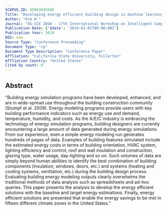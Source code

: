 ```yaml
---
SCOPUS_ID: 85083945589
Title: "Developing energy efficient building design in machine learning"
Author: "Kim H."
Journal: "EG-ICE 2010 - 17th International Workshop on Intelligent Computing in Engineering"
Publication Date: {'$date': '2019-01-01T00:00:00Z'}
Publication Year: 2019
DOI: nan
Source Type: "Conference Proceeding"
Document Type: "cp"
Document Type Description: "Conference Paper"
Affliation: "California State University, Fullerton"
Affliation Country: "United States"
Cited by count: 0
---
```


## Abstract
"Building energy simulation programs have been developed, enhanced, and are in wide-spread use throughout the building construction community (Stumpf et al. 2009). Energy modeling programs provide users with key building performance indicators such as energy use and demand, temperature, humidity, and costs. As the A/E/C industry is embracing the technology of energy simulation programs, building designers are currently encountering a large amount of data generated during energy simulations. From our experience, even a simple energy modeling run generates hundreds of pages of data. Examples of building features simulated include the estimated energy costs in terms of building orientation, HVAC system, lighting efficiency and control, roof and wall insulation and construction, glazing type, water usage, day-lighting and so on. Such volumes of data are simply beyond human abilities to identify the best combination of building components (insulation, windows, doors, etc.) and systems (heating and cooling systems, ventilation, etc.) during the building design process. Evaluating building energy modeling outputs clearly overwhelms the traditional methods of data analysis such as spreadsheets and ad-hoc queries. This paper presents the analysis to develop the energy efficient solutions with the baseline and target energy estimations. Finally, energy efficient solutions are presented that enable the energy savings to be met in fifteen different climate zones in the United States."
